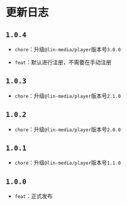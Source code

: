 

# 更新日志

## `1.0.4`

- `chore`：升级`@lin-media/player`版本号`3.0.0`

- `feat`：默认进行注册，不需要在手动注册

## `1.0.3`

- `chore`：升级`@lin-media/player`版本号`2.1.0`

## `1.0.2`
  
- `chore`：升级`@lin-media/player`版本号`2.0.0`

## `1.0.1`
  
- `chore`：升级`@lin-media/player`版本号`1.1.0`

## `1.0.0`
  
- `feat`：正式发布